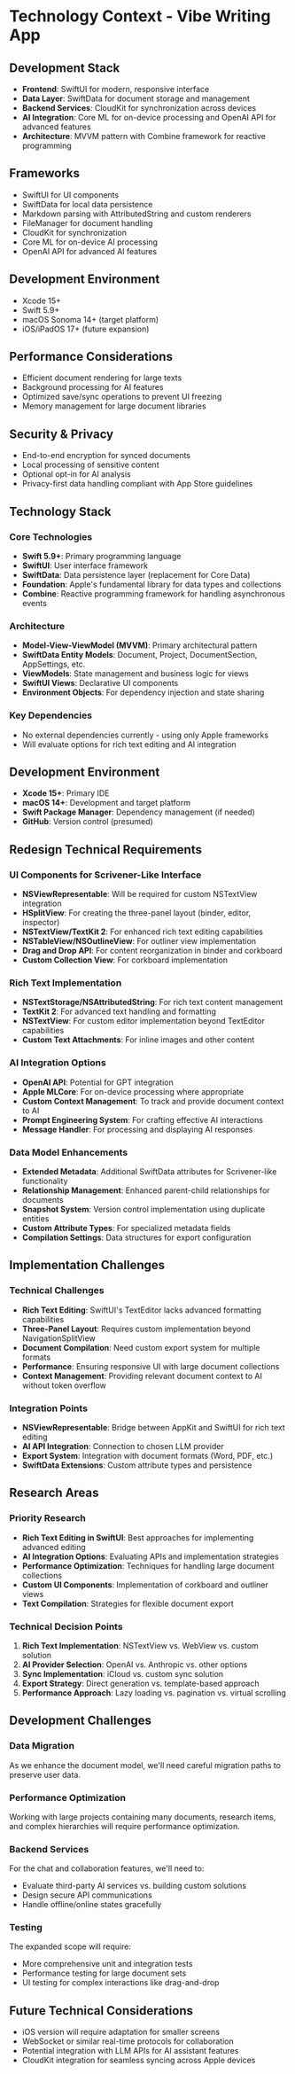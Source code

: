 # Technology Context - Vibe Writing App

## Development Stack
- **Frontend**: SwiftUI for modern, responsive interface
- **Data Layer**: SwiftData for document storage and management
- **Backend Services**: CloudKit for synchronization across devices
- **AI Integration**: Core ML for on-device processing and OpenAI API for advanced features
- **Architecture**: MVVM pattern with Combine framework for reactive programming

## Frameworks
- SwiftUI for UI components
- SwiftData for local data persistence
- Markdown parsing with AttributedString and custom renderers
- FileManager for document handling
- CloudKit for synchronization
- Core ML for on-device AI processing
- OpenAI API for advanced AI features

## Development Environment
- Xcode 15+
- Swift 5.9+
- macOS Sonoma 14+ (target platform)
- iOS/iPadOS 17+ (future expansion)

## Performance Considerations
- Efficient document rendering for large texts
- Background processing for AI features
- Optimized save/sync operations to prevent UI freezing
- Memory management for large document libraries

## Security & Privacy
- End-to-end encryption for synced documents
- Local processing of sensitive content
- Optional opt-in for AI analysis
- Privacy-first data handling compliant with App Store guidelines

## Technology Stack

### Core Technologies
- **Swift 5.9+**: Primary programming language
- **SwiftUI**: User interface framework
- **SwiftData**: Data persistence layer (replacement for Core Data)
- **Foundation**: Apple's fundamental library for data types and collections
- **Combine**: Reactive programming framework for handling asynchronous events

### Architecture
- **Model-View-ViewModel (MVVM)**: Primary architectural pattern
- **SwiftData Entity Models**: Document, Project, DocumentSection, AppSettings, etc.
- **ViewModels**: State management and business logic for views
- **SwiftUI Views**: Declarative UI components
- **Environment Objects**: For dependency injection and state sharing

### Key Dependencies
- No external dependencies currently - using only Apple frameworks
- Will evaluate options for rich text editing and AI integration

## Development Environment
- **Xcode 15+**: Primary IDE
- **macOS 14+**: Development and target platform
- **Swift Package Manager**: Dependency management (if needed)
- **GitHub**: Version control (presumed)

## Redesign Technical Requirements

### UI Components for Scrivener-Like Interface
- **NSViewRepresentable**: Will be required for custom NSTextView integration
- **HSplitView**: For creating the three-panel layout (binder, editor, inspector)
- **NSTextView/TextKit 2**: For enhanced rich text editing capabilities
- **NSTableView/NSOutlineView**: For outliner view implementation
- **Drag and Drop API**: For content reorganization in binder and corkboard
- **Custom Collection View**: For corkboard implementation

### Rich Text Implementation
- **NSTextStorage/NSAttributedString**: For rich text content management
- **TextKit 2**: For advanced text handling and formatting
- **NSTextView**: For custom editor implementation beyond TextEditor capabilities
- **Custom Text Attachments**: For inline images and other content

### AI Integration Options
- **OpenAI API**: Potential for GPT integration
- **Apple MLCore**: For on-device processing where appropriate
- **Custom Context Management**: To track and provide document context to AI
- **Prompt Engineering System**: For crafting effective AI interactions
- **Message Handler**: For processing and displaying AI responses

### Data Model Enhancements
- **Extended Metadata**: Additional SwiftData attributes for Scrivener-like functionality
- **Relationship Management**: Enhanced parent-child relationships for documents
- **Snapshot System**: Version control implementation using duplicate entities
- **Custom Attribute Types**: For specialized metadata fields
- **Compilation Settings**: Data structures for export configuration

## Implementation Challenges

### Technical Challenges
- **Rich Text Editing**: SwiftUI's TextEditor lacks advanced formatting capabilities
- **Three-Panel Layout**: Requires custom implementation beyond NavigationSplitView
- **Document Compilation**: Need custom export system for multiple formats
- **Performance**: Ensuring responsive UI with large document collections
- **Context Management**: Providing relevant document context to AI without token overflow

### Integration Points
- **NSViewRepresentable**: Bridge between AppKit and SwiftUI for rich text editing
- **AI API Integration**: Connection to chosen LLM provider
- **Export System**: Integration with document formats (Word, PDF, etc.)
- **SwiftData Extensions**: Custom attribute types and persistence

## Research Areas

### Priority Research
- **Rich Text Editing in SwiftUI**: Best approaches for implementing advanced editing
- **AI Integration Options**: Evaluating APIs and implementation strategies
- **Performance Optimization**: Techniques for handling large document collections
- **Custom UI Components**: Implementation of corkboard and outliner views
- **Text Compilation**: Strategies for flexible document export

### Technical Decision Points
1. **Rich Text Implementation**: NSTextView vs. WebView vs. custom solution
2. **AI Provider Selection**: OpenAI vs. Anthropic vs. other options
3. **Sync Implementation**: iCloud vs. custom sync solution
4. **Export Strategy**: Direct generation vs. template-based approach
5. **Performance Approach**: Lazy loading vs. pagination vs. virtual scrolling

## Development Challenges

### Data Migration
As we enhance the document model, we'll need careful migration paths to preserve user data.

### Performance Optimization
Working with large projects containing many documents, research items, and complex hierarchies will require performance optimization.

### Backend Services
For the chat and collaboration features, we'll need to:
- Evaluate third-party AI services vs. building custom solutions
- Design secure API communications
- Handle offline/online states gracefully

### Testing
The expanded scope will require:
- More comprehensive unit and integration tests
- Performance testing for large document sets
- UI testing for complex interactions like drag-and-drop

## Future Technical Considerations
- iOS version will require adaptation for smaller screens
- WebSocket or similar real-time protocols for collaboration
- Potential integration with LLM APIs for AI assistant features
- CloudKit integration for seamless syncing across Apple devices
